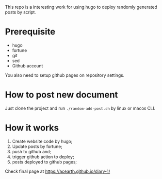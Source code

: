 This repo is a interesting work for using hugo to deploy randomly generated posts by script.

# Prerequisite
- hugo
- fortune
- git
- sed
- Github account

You also need to setup github pages on repository settings.

# How to post new document
Just clone the project and run ```./random-add-post.sh``` by linux or macos CLI.

# How it works
1. Create website code by hugo; 
2. Update posts by fortune;
3. push to github and;
4. trigger github action to deploy;
5. posts deployed to github pages;

Check final page at https://acearth.github.io/diary-1/
